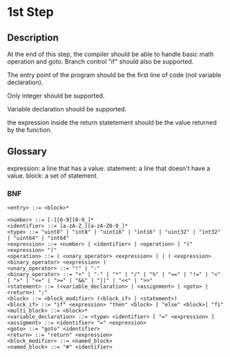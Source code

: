 # 1st Step
## Description
At the end of this step, the compiler should be able to handle basic math operation and goto.
Branch control "if" should also be supported.

The entry point of the program should be the first line of code (not variable declaration).

Only integer should be supported.

Variable declaration should be supported.

the expression inside the return statetement should be the value returned by the function.

## Glossary
expression: a line that has a value.
statement: a line that doesn't have a value.
block: a set of statement.
### BNF
```bnf
<entry> ::= <block>*

<number> ::= [-][0-9][0-9_]*
<identifier> ::= [a-zA-Z_][a-zA-Z0-9_]*
<type> ::= "uint8" | "int8" | "uint16" | "int16" | "uint32" | "int32" | "uint64" | "int64"
<expression> ::= <number> | <identifier> | <operation> | "(" <expression> ")"
<operation> ::= ( <unary_operator> <expression> ) | ( <expression> <binary_operator> <expression> )
<unary_operator> ::= "!" | "-"
<binary_operator> ::= "+" | "-" | "*" | "/" | "%" | "==" | "!=" | "<" | ">" | "<=" | ">=" | "&&" | "||" | "<<" | ">>"
<statement> ::= (<variable_declaration> | <assignment> | <goto> | <return>) ";"
<block> ::= <block_modifier> (<block_if> | <statement>)
<block_if> ::= "if" <expression> "then" <block> [ "else" <block>] "fi"
<multi_block> ::= <block>*
<variable_declaration> ::= <type> <identifier> [ "=" <expression> ]
<assigment> ::= <identifier> "=" <expression>
<goto> ::= "goto" <identifier>
<return> ::= "return" <expression>
<block_modifier> ::= <named_block>
<named_block> ::= "#" <identifier>
```
